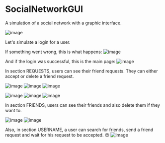 # SocialNetworkGUI

A simulation of a social network with a graphic interface. 

![image](https://user-images.githubusercontent.com/91499027/227540352-3e745f61-01b3-4148-8090-f9eb160f257f.png)

Let's simulate a login for a user.

If something went wrong, this is what happens:
![image](https://user-images.githubusercontent.com/91499027/227542071-9aa65ab2-7042-45e0-a8f1-44f05d29a43b.png)

And if the login was successful, this is the main page:
![image](https://user-images.githubusercontent.com/91499027/227542900-0b9e0958-330e-491c-8cdd-df3107c0bd36.png)

In section REQUESTS, users can see their friend requests. They can either accept or delete a friend request.

![image](https://user-images.githubusercontent.com/91499027/227543803-f58bf90f-01c3-4c17-87f8-4620978f959e.png)
![image](https://user-images.githubusercontent.com/91499027/227543904-ed92c9de-9cbf-4122-9321-6ec33ea3538c.png)
![image](https://user-images.githubusercontent.com/91499027/227544039-689f373f-30de-4e3f-bf2b-9dd84fa188c1.png)


![image](https://user-images.githubusercontent.com/91499027/227544414-4f87f794-40e7-4da8-a404-66ccd542f26d.png)
![image](https://user-images.githubusercontent.com/91499027/227544585-5e6d7cc5-e2bc-4d01-9af0-af95e28942fe.png)
![image](https://user-images.githubusercontent.com/91499027/227544742-76a4c835-ebff-4159-b436-6e6f8d756218.png)


In section FRIENDS, users can see their friends and also delete them if they want to.

![image](https://user-images.githubusercontent.com/91499027/227546166-491efdd2-dd40-4552-8c3b-c15129359417.png)
![image](https://user-images.githubusercontent.com/91499027/227549693-1ec33e0f-0187-45c4-be53-e3c4c2b0cb01.png)

Also, in section USERNAME,  a user can search for friends, send a friend request and wait for his request to be accepted. 😉
![image](https://user-images.githubusercontent.com/91499027/227550769-659aea35-4618-4ca8-a981-f3502a268c52.png)
